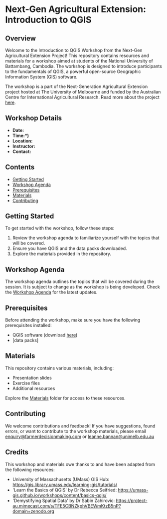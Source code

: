 # Next-Gen Agricultural Extension: Introduction to QGIS

## Overview

Welcome to the Introduction to QGIS Workshop from the Next-Gen Agricultural Extension Project! This repository contains resources and materials for a workshop aimed at students of the National University of Battambang, Cambodia. The workshop is designed to introduce participants to the fundamentals of QGIS, a powerful open-source Geographic Information System (GIS) software.

The workshop is a part of the Next-Generation Agricultural Extension project hosted at The University of Melbourne and funded by the Australian Centre for International Agricultural Research. Read more about the project [here](https://farmerdecisionmaking.com/project-2/).

## Workshop Details

- **Date:** 
- **Time:*)**
- **Location:** 
- **Instructor:** 
- **Contact:** 

## Contents

- [Getting Started](#getting-started)
- [Workshop Agenda](#workshop-agenda)
- [Prerequisites](#prerequisites)
- [Materials](#materials)
- [Contributing](#contributing)

## Getting Started

To get started with the workshop, follow these steps:

1. Review the workshop agenda to familiarize yourself with the topics that will be covered.
2. Ensure you have QGIS and the data packs downloaded.
3. Explore the materials provided in the repository.

## Workshop Agenda

The workshop agenda outlines the topics that will be covered during the session. It is subject to change as the workshop is being developed. Check the [Workshop Agenda](workshop_agenda.md) for the latest updates.

## Prerequisites

Before attending the workshop, make sure you have the following prerequisites installed:

- QGIS software (download [here](https://qgis.org))
- [data packs]

## Materials

This repository contains various materials, including:

- Presentation slides
- Exercise files
- Additional resources

Explore the [Materials](materials) folder for access to these resources.

## Contributing

We welcome contributions and feedback! If you have suggestions, found errors, or want to contribute to the workshop materials, please email enquiry@farmerdecisionmaking.com or leanne.bannan@unimelb.edu.au

## Credits
This workshop and materials owe thanks to and have been adapted from the following resources:

- University of Massachusetts (UMass) GIS Hub: https://gis.library.umass.edu/learning-gis/tutorials/
- 'Learn the Basics of QGIS' by Dr Rebecca Seifried: https://umass-gis.github.io/workshops/content/basics-qgis/
- 'Demystifying Spatial Data' by Dr Sabin Zahirovic: https://protect-au.mimecast.com/s/TFE5CBNZkphVBEWmKtzB5nP?domain=zenodo.org
